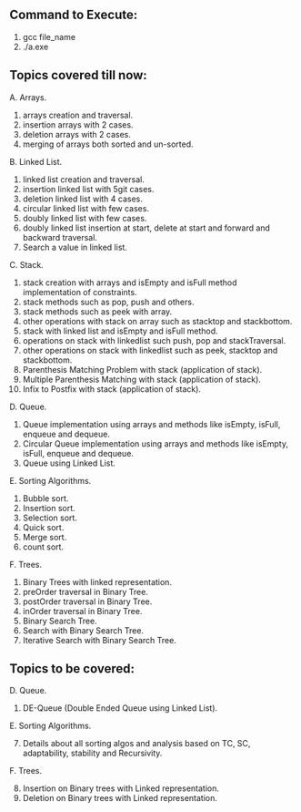 ## Command to Execute:

1. gcc file_name
2. ./a.exe

## Topics covered till now:

A. Arrays.
1. arrays creation and traversal.
2. insertion arrays with 2 cases.
3. deletion arrays with 2 cases.
4. merging of arrays both sorted and un-sorted.

B. Linked List.

1. linked list creation and traversal.
2. insertion linked list with 5git  cases.
3. deletion linked list with 4 cases.
4. circular linked list with few cases.
5. doubly linked list with few cases.
6. doubly linked list insertion at start, delete at start and forward and backward traversal. 
7. Search a value in linked list.

C. Stack.

1. stack creation with arrays and isEmpty and isFull method implementation of constraints.
2. stack methods such as pop, push and others.
3. stack methods such as peek with array.
4. other operations with stack on array such as stacktop and stackbottom.
5. stack with linked list and isEmpty and isFull method.
6. operations on stack with linkedlist such push, pop and stackTraversal.
7. other operations on stack with linkedlist such as peek, stacktop and stackbottom.
8. Parenthesis Matching Problem with stack (application of stack).
9. Multiple Parenthesis Matching with stack (application of stack).
10. Infix to Postfix with stack (application of stack).

D. Queue.

1. Queue implementation using arrays and methods like isEmpty, isFull, enqueue and dequeue.
2. Circular Queue implementation using arrays and methods like isEmpty, isFull, enqueue and dequeue.
3. Queue using Linked List.

E. Sorting Algorithms.
1. Bubble sort.
2. Insertion sort.
3. Selection sort.
4. Quick sort.
5. Merge sort.
6. count sort.

F. Trees.
1. Binary Trees with linked representation.
2. preOrder traversal in Binary Tree.
3. postOrder traversal in Binary Tree.
4. inOrder traversal in Binary Tree.
5. Binary Search Tree.
6. Search with Binary Search Tree.
7. Iterative Search with Binary Search Tree.

## Topics to be covered:

D. Queue.
1. DE-Queue (Double Ended Queue using Linked List).

E. Sorting Algorithms.

7. Details about all sorting algos and analysis based on TC, SC, adaptability, stability and Recursivity.

F. Trees.

8. Insertion on Binary trees with Linked representation.
9. Deletion on Binary trees with Linked representation.

